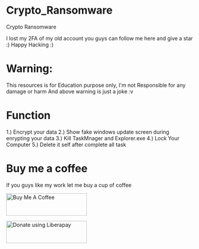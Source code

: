 # Crypto_Ransomware
Crypto Ransomware

I lost my 2FA of my old account you guys can follow me here and give a star :)
Happy Hacking :)

# Warning: 
This resources is for Education purpose only, I'm not Responsible for any damage or harm
And above warning is just a joke :v


# Function
1.) Encrypt your data
2.) Show fake windows update screen during enrypting your data
3.) Kill TaskMnager and Explorer.exe
4.) Lock Your Computer
5.) Delete it self after complete all task


# Buy me a coffee
If you guys like my work let me buy a cup of coffee

<a href="https://www.buymeacoffee.com/mohammadyahya01" target="_blank"><img src="https://cdn.buymeacoffee.com/buttons/v2/default-yellow.png" alt="Buy Me A Coffee" style="height: 60px !important;width: 217px !important;" ></a>

 <a href="https://liberapay.com/mohammadyahya010101/donate" target="_blank"><img alt="Donate using Liberapay" src="https://liberapay.com/assets/widgets/donate.svg" style="height: 60px !important;width: 217px !important;" ></a>
